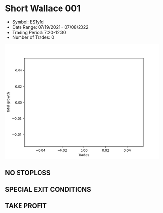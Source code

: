 # Short Wallace 001 
- Symbol: ES1y1d
- Date Range: 07/19/2021 - 07/08/2022
- Trading Period: 7:20-12:30
- Number of Trades: 0

![Plot](ShortWallace001ES1y1d.png)
## NO STOPLOSS









## SPECIAL EXIT CONDITIONS 


## TAKE PROFIT









